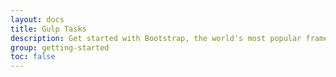 ```yaml
---
layout: docs
title: Gulp Tasks
description: Get started with Bootstrap, the world's most popular framework for building responsive, mobile-first sites, with BootstrapCDN and a template starter page.
group: getting-started
toc: false
---
```


